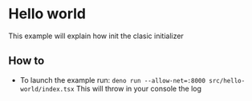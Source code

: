 # Hello world

This example will explain how init the clasic initializer

## How to

* To launch the example run:
  `deno run --allow-net=:8000 src/hello-world/index.tsx`
  This will throw in your console the log

